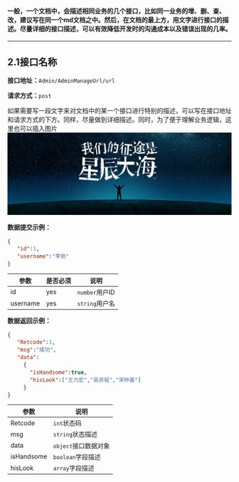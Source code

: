 #### 一般，一个文档中，会描述相同业务的几个接口，比如同一业务的增、删、查、改，建议写在同一个md文档之中。然后，在文档的最上方，用文字进行接口的描述。尽量详细的接口描述，可以有效降低开发时的沟通成本以及错误出现的几率。

***
## 2.1接口名称

**接口地址：**`Admin/AdminManageUrl/url`

**请求方式：**`post`

如果需要写一段文字来对文档中的某一个接口进行特别的描述，可以写在接口地址和请求方式的下方。同样，尽量做到详细描述。同时，为了便于理解业务逻辑，这里也可以插入图片
![示例图片](./img/jpg1.jpg)

**数据提交示例：**
```json
{
   "id":1,
   "username":"李勃"
}
```
参数 | 是否必须 | 说明
-- | -- | --
id | yes | `number`用户ID
username | yes | `string`用户名

**数据返回示例：**
```json
{
   "Retcode":1,
   "msg":"成功",
   "data":
     {
       "isHandsome":true,
       "hisLook":["王力宏","吴彦祖","宋仲基"]
     }
}
```
参数 | 说明
-- | --
Retcode | `int`状态码
msg | `string`状态描述
data | `object`接口数据对象
isHandsome | `boolean`字段描述
hisLook | `array`字段描述
